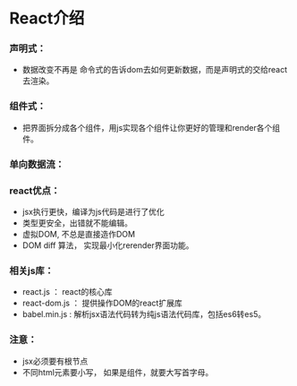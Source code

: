 # React介绍

### 声明式：

*  数据改变不再是 命令式的告诉dom去如何更新数据，而是声明式的交给react去渲染。

### 组件式：

* 把界面拆分成各个组件，用js实现各个组件让你更好的管理和render各个组件。

### 单向数据流：



### react优点：

* jsx执行更快，编译为js代码是进行了优化
* 类型更安全，出错就不能编辑。
* 虚拟DOM, 不总是直接造作DOM
* DOM diff 算法， 实现最小化rerender界面功能。

### 相关js库：

* react.js ： react的核心库
* react-dom.js ： 提供操作DOM的react扩展库
* babel.min.js : 解析jsx语法代码转为纯js语法代码库，包括es6转es5。

### 注意：

* jsx必须要有根节点
* 不同html元素要小写， 如果是组件，就要大写首字母。

